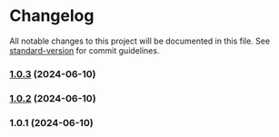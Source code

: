 # Changelog

All notable changes to this project will be documented in this file. See [standard-version](https://github.com/conventional-changelog/standard-version) for commit guidelines.

### [1.0.3](https://github.com/ilhamwibawa/malaka-ui/compare/v1.0.2...v1.0.3) (2024-06-10)

### [1.0.2](https://github.com/ilhamwibawa/malaka-ui/compare/v1.0.1...v1.0.2) (2024-06-10)

### 1.0.1 (2024-06-10)
